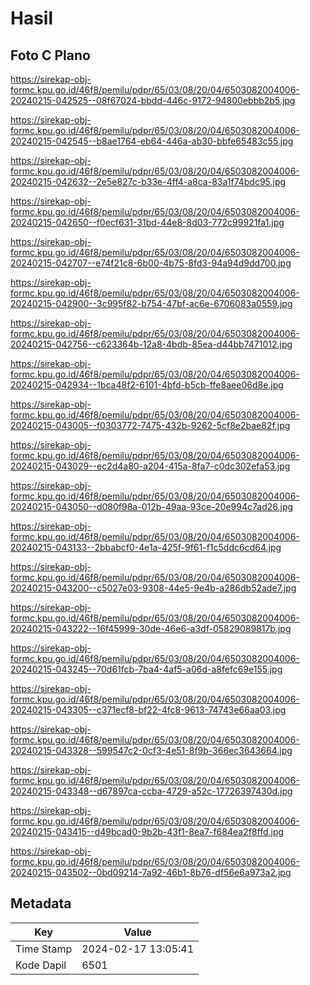 # Hasil

## Foto C Plano

https://sirekap-obj-formc.kpu.go.id/46f8/pemilu/pdpr/65/03/08/20/04/6503082004006-20240215-042525--08f67024-bbdd-446c-9172-94800ebbb2b5.jpg

https://sirekap-obj-formc.kpu.go.id/46f8/pemilu/pdpr/65/03/08/20/04/6503082004006-20240215-042545--b8ae1764-eb64-446a-ab30-bbfe65483c55.jpg

https://sirekap-obj-formc.kpu.go.id/46f8/pemilu/pdpr/65/03/08/20/04/6503082004006-20240215-042632--2e5e827c-b33e-4ff4-a8ca-83a1f74bdc95.jpg

https://sirekap-obj-formc.kpu.go.id/46f8/pemilu/pdpr/65/03/08/20/04/6503082004006-20240215-042650--f0ecf631-31bd-44e8-8d03-772c99921fa1.jpg

https://sirekap-obj-formc.kpu.go.id/46f8/pemilu/pdpr/65/03/08/20/04/6503082004006-20240215-042707--e74f21c8-6b00-4b75-8fd3-94a94d9dd700.jpg

https://sirekap-obj-formc.kpu.go.id/46f8/pemilu/pdpr/65/03/08/20/04/6503082004006-20240215-042900--3c995f82-b754-47bf-ac6e-6706083a0559.jpg

https://sirekap-obj-formc.kpu.go.id/46f8/pemilu/pdpr/65/03/08/20/04/6503082004006-20240215-042756--c623364b-12a8-4bdb-85ea-d44bb7471012.jpg

https://sirekap-obj-formc.kpu.go.id/46f8/pemilu/pdpr/65/03/08/20/04/6503082004006-20240215-042934--1bca48f2-6101-4bfd-b5cb-ffe8aee06d8e.jpg

https://sirekap-obj-formc.kpu.go.id/46f8/pemilu/pdpr/65/03/08/20/04/6503082004006-20240215-043005--f0303772-7475-432b-9262-5cf8e2bae82f.jpg

https://sirekap-obj-formc.kpu.go.id/46f8/pemilu/pdpr/65/03/08/20/04/6503082004006-20240215-043029--ec2d4a80-a204-415a-8fa7-c0dc302efa53.jpg

https://sirekap-obj-formc.kpu.go.id/46f8/pemilu/pdpr/65/03/08/20/04/6503082004006-20240215-043050--d080f98a-012b-49aa-93ce-20e994c7ad26.jpg

https://sirekap-obj-formc.kpu.go.id/46f8/pemilu/pdpr/65/03/08/20/04/6503082004006-20240215-043133--2bbabcf0-4e1a-425f-9f61-f1c5ddc6cd64.jpg

https://sirekap-obj-formc.kpu.go.id/46f8/pemilu/pdpr/65/03/08/20/04/6503082004006-20240215-043200--c5027e03-9308-44e5-9e4b-a286db52ade7.jpg

https://sirekap-obj-formc.kpu.go.id/46f8/pemilu/pdpr/65/03/08/20/04/6503082004006-20240215-043222--16f45999-30de-46e6-a3df-05829089817b.jpg

https://sirekap-obj-formc.kpu.go.id/46f8/pemilu/pdpr/65/03/08/20/04/6503082004006-20240215-043245--70d61fcb-7ba4-4af5-a06d-a8fefc69e155.jpg

https://sirekap-obj-formc.kpu.go.id/46f8/pemilu/pdpr/65/03/08/20/04/6503082004006-20240215-043305--c371ecf8-bf22-4fc8-9613-74743e66aa03.jpg

https://sirekap-obj-formc.kpu.go.id/46f8/pemilu/pdpr/65/03/08/20/04/6503082004006-20240215-043328--599547c2-0cf3-4e51-8f9b-366ec3643664.jpg

https://sirekap-obj-formc.kpu.go.id/46f8/pemilu/pdpr/65/03/08/20/04/6503082004006-20240215-043348--d67897ca-ccba-4729-a52c-17726397430d.jpg

https://sirekap-obj-formc.kpu.go.id/46f8/pemilu/pdpr/65/03/08/20/04/6503082004006-20240215-043415--d49bcad0-9b2b-43f1-8ea7-f684ea2f8ffd.jpg

https://sirekap-obj-formc.kpu.go.id/46f8/pemilu/pdpr/65/03/08/20/04/6503082004006-20240215-043502--0bd09214-7a92-46b1-8b76-df56e6a973a2.jpg


## Metadata

| Key        | Value               |
| ---------- | ------------------- |
| Time Stamp | 2024-02-17 13:05:41 |
| Kode Dapil | 6501                |



